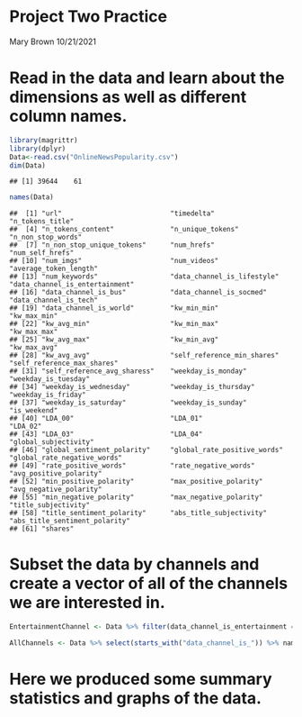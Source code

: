 Project Two Practice
================
Mary Brown
10/21/2021

# Read in the data and learn about the dimensions as well as different column names.

``` r
library(magrittr)
library(dplyr)
Data<-read.csv("OnlineNewsPopularity.csv")  
dim(Data)  
```

    ## [1] 39644    61

``` r
names(Data)  
```

    ##  [1] "url"                           "timedelta"                     "n_tokens_title"               
    ##  [4] "n_tokens_content"              "n_unique_tokens"               "n_non_stop_words"             
    ##  [7] "n_non_stop_unique_tokens"      "num_hrefs"                     "num_self_hrefs"               
    ## [10] "num_imgs"                      "num_videos"                    "average_token_length"         
    ## [13] "num_keywords"                  "data_channel_is_lifestyle"     "data_channel_is_entertainment"
    ## [16] "data_channel_is_bus"           "data_channel_is_socmed"        "data_channel_is_tech"         
    ## [19] "data_channel_is_world"         "kw_min_min"                    "kw_max_min"                   
    ## [22] "kw_avg_min"                    "kw_min_max"                    "kw_max_max"                   
    ## [25] "kw_avg_max"                    "kw_min_avg"                    "kw_max_avg"                   
    ## [28] "kw_avg_avg"                    "self_reference_min_shares"     "self_reference_max_shares"    
    ## [31] "self_reference_avg_sharess"    "weekday_is_monday"             "weekday_is_tuesday"           
    ## [34] "weekday_is_wednesday"          "weekday_is_thursday"           "weekday_is_friday"            
    ## [37] "weekday_is_saturday"           "weekday_is_sunday"             "is_weekend"                   
    ## [40] "LDA_00"                        "LDA_01"                        "LDA_02"                       
    ## [43] "LDA_03"                        "LDA_04"                        "global_subjectivity"          
    ## [46] "global_sentiment_polarity"     "global_rate_positive_words"    "global_rate_negative_words"   
    ## [49] "rate_positive_words"           "rate_negative_words"           "avg_positive_polarity"        
    ## [52] "min_positive_polarity"         "max_positive_polarity"         "avg_negative_polarity"        
    ## [55] "min_negative_polarity"         "max_negative_polarity"         "title_subjectivity"           
    ## [58] "title_sentiment_polarity"      "abs_title_subjectivity"        "abs_title_sentiment_polarity" 
    ## [61] "shares"

# Subset the data by channels and create a vector of all of the channels we are interested in.

``` r
EntertainmentChannel <- Data %>% filter(data_channel_is_entertainment == TRUE) %>% select(-starts_with("data_channel_is_"))  

AllChannels <- Data %>% select(starts_with("data_channel_is_")) %>% names  
```

# Here we produced some summary statistics and graphs of the data.
